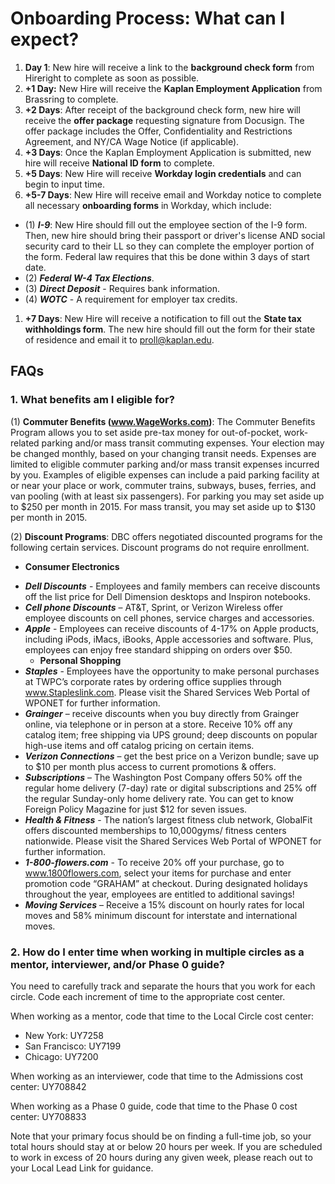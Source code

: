 #   Onboarding Process: What can I expect?

1.  **Day 1**: New hire will receive a link to the **background check form** from Hireright to complete as soon as possible.
1. **+1 Day:** New Hire will receive the **Kaplan Employment Application** from Brassring to complete.
1. **+2 Days**: After receipt of the background check form, new hire will receive the **offer package** requesting signature from Docusign.  The offer package includes the Offer, Confidentiality and Restrictions Agreement, and NY/CA Wage Notice (if applicable).
1. **+3 Days**: Once the Kaplan Employment Application is submitted, new hire will receive **National ID form** to complete.
1. **+5 Days**: New Hire will receive **Workday login credentials** and can begin to input time.
1. **+5-7 Days**: New Hire will receive email and Workday notice to complete all necessary **onboarding forms** in Workday, which include:
 - (1) **_I-9_**: New Hire should fill out the employee section of the I-9 form.  Then, new hire should bring their passport or driver's license AND social security card to their LL so they can complete the employer portion of the form.  Federal law requires that this be done within 3 days of start date.
 - (2) **_Federal W-4 Tax Elections_**.
 - (3) **_Direct Deposit_** - Requires bank information.
 - (4) **_WOTC_** - A requirement for employer tax credits.
1. **+7 Days**: New Hire will receive a notification to fill out the **State tax withholdings form**.  The new hire should fill out the form for their state of residence and email it to proll@kaplan.edu.

## FAQs

### 1. What benefits am I eligible for?

(1) **Commuter Benefits (www.WageWorks.com)**: The Commuter Benefits Program allows you to set aside pre-tax money for out-of-pocket, work-related parking and/or mass transit commuting expenses. Your election may be changed monthly, based on your changing transit needs. Expenses are limited to eligible commuter parking and/or mass transit expenses incurred by you. Examples of eligible expenses can include a paid parking facility at or near your place or work, commuter trains, subways, buses, ferries, and van pooling (with at least six passengers). For parking you may set aside up to $250 per month in 2015. For mass transit, you may set aside up to $130 per month in 2015.

(2) **Discount Programs**: DBC offers negotiated discounted programs for the following certain services. Discount
programs do not require enrollment.
  - **Consumer Electronics**
* **_Dell Discounts_** - Employees and family members can receive discounts off the list price for Dell
Dimension desktops and Inspiron notebooks.
* **_Cell phone Discounts_** – AT&T, Sprint, or Verizon Wireless offer employee discounts on cell
phones, service charges and accessories.
* **_Apple_** - Employees can receive discounts of 4-17% on Apple products, including iPods, iMacs,
iBooks, Apple accessories and software. Plus, employees can enjoy free standard shipping on
orders over $50.
  - **Personal Shopping**
* **_Staples_** - Employees have the opportunity to make personal purchases at TWPC’s corporate
rates by ordering office supplies through www.Stapleslink.com. Please visit the Shared Services
Web Portal of WPONET for further information.
* **_Grainger_** – receive discounts when you buy directly from Grainger online, via telephone or in
person at a store. Receive 10% off any catalog item; free shipping via UPS ground; deep
discounts on popular high-use items and off catalog pricing on certain items.
* **_Verizon Connections_** – get the best price on a Verizon bundle; save up to $10 per month plus
access to current promotions & offers.
* **_Subscriptions_** – The Washington Post Company offers 50% off the regular home delivery (7-day) rate or
digital subscriptions and 25% off the regular Sunday-only home delivery rate. You can get to know
Foreign Policy Magazine for just $12 for seven issues.
* **_Health & Fitness_** - The nation’s largest fitness club network, GlobalFit offers discounted memberships
to 10,000gyms/ fitness centers nationwide. Please visit the Shared Services Web Portal of WPONET for
further information.
* _**1-800-flowers.com**_ - To receive 20% off your purchase, go to www.1800flowers.com, select your items for purchase and enter promotion code “GRAHAM” at checkout. During designated holidays throughout the year, employees
are entitled to additional savings!
* **_Moving Services_** – Receive a 15% discount on hourly rates for local moves and 58% minimum discount for
interstate and international moves.

### 2.  How do I enter time when working in multiple circles as a mentor, interviewer, and/or Phase 0 guide?

You need to carefully track and separate the hours that you work for each circle.  Code each increment of time to the appropriate cost center.

When working as a mentor, code that time to the Local Circle cost center:
- New York: UY7258
- San Francisco: UY7199
- Chicago: UY7200

When working as an interviewer, code that time to the Admissions cost center: UY708842

When working as a Phase 0 guide, code that time to the Phase 0 cost center: UY708833

Note that your primary focus should be on finding a full-time job, so your total hours should stay at or below 20 hours per week.  If you are scheduled to work in excess of 20 hours during any given week, please reach out to your Local Lead Link for guidance.
